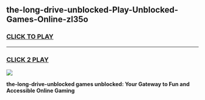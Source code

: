 
## the-long-drive-unblocked-Play-Unblocked-Games-Online-zl35o
<h3>
<a href="https://premium76.site?title=the-long-drive-unblocked&ref=25A">CLICK TO PLAY</a></h3>
<hr>

<h3>
<a href="https://premium76.site?title=the-long-drive-unblocked&ref=25A">CLICK 2 PLAY</a>
  
</h3>

<a href="https://premium76.site?title=the-long-drive-unblocked&ref=25A"><img src="https://clearcache.store/games.png"></a>


**the-long-drive-unblocked games unblocked: Your Gateway to Fun and Accessible Online Gaming**
